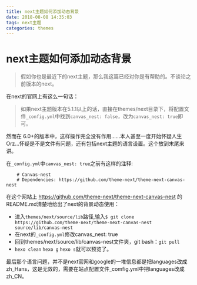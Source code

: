 ```yaml
---
title: next主题如何添加动态背景
date: 2018-08-08 14:35:03
tags: next主题
categories: themes
---
```

# next主题如何添加动态背景
>假如你也是最近下的next主题，那么我这篇已经对你是有帮助的。不谈论之前版本的next。

在next的官网上有这么一句话：
>如果next主题版本在5.1.1以上的话，直接在themes/next目录下，将配置文件`_config.yml`中找到`canvas_nest: false`，改为`canvas_nest: true`即可。

然而在 6.0+的版本中，这样操作完全没有作用……本人甚至一度开始怀疑人生Orz…怀疑是不是文件有问题，还有包括next主题的语言设置。这个放到末尾来讲。

在`_config.yml`中`canvas_nest: true`之前有这样的注释:
```
	# Canvas-nest   
	# Dependencies: https://github.com/theme-next/theme-next-canvas-nest
```

在这个网站上 https://github.com/theme-next/theme-next-canvas-nest 的README.md清楚地给出了next的背景动态使用：

* 进入`themes/next/source/lib`路径,输入`$ git clone https://github.com/theme-next/theme-next-canvas-nest source/lib/canvas-nest`
* 在next的`_config.yml`修改canvas_nest: true
* 回到themes/next/source/lib/canvas-nest文件夹，git bash：`git pull`
* `hexo clean` `hexo g` `hexo s`就可以预览了。

最后那个语言问题，并不是next官网和google的一堆信息都是把languages改成zh_Hans，这是无效的，需要在站点配置文件_comfig.yml中把languages改成zh_CN。
